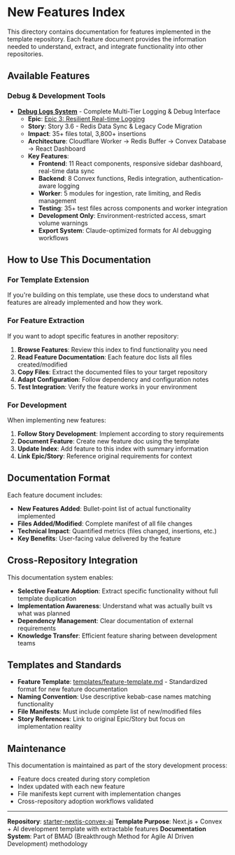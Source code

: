 # New Features Index

This directory contains documentation for features implemented in the template repository. Each feature document provides the information needed to understand, extract, and integrate functionality into other repositories.

## Available Features

### Debug & Development Tools

- **[Debug Logs System](debug-logs-system.md)** - Complete Multi-Tier Logging & Debug Interface
  - **Epic**: [Epic 3: Resilient Real-time Logging](../template-development/prd/epic-3.md)
  - **Story**: Story 3.6 - Redis Data Sync & Legacy Code Migration
  - **Impact**: 35+ files total, 3,800+ insertions
  - **Architecture**: Cloudflare Worker → Redis Buffer → Convex Database → React Dashboard
  - **Key Features**:
    - **Frontend**: 11 React components, responsive sidebar dashboard, real-time data sync
    - **Backend**: 8 Convex functions, Redis integration, authentication-aware logging
    - **Worker**: 5 modules for ingestion, rate limiting, and Redis management
    - **Testing**: 35+ test files across components and worker integration
    - **Development Only**: Environment-restricted access, smart volume warnings
    - **Export System**: Claude-optimized formats for AI debugging workflows

## How to Use This Documentation

### For Template Extension

If you're building on this template, use these docs to understand what features are already implemented and how they work.

### For Feature Extraction

If you want to adopt specific features in another repository:

1. **Browse Features**: Review this index to find functionality you need
2. **Read Feature Documentation**: Each feature doc lists all files created/modified
3. **Copy Files**: Extract the documented files to your target repository
4. **Adapt Configuration**: Follow dependency and configuration notes
5. **Test Integration**: Verify the feature works in your environment

### For Development

When implementing new features:

1. **Follow Story Development**: Implement according to story requirements
2. **Document Feature**: Create new feature doc using the template
3. **Update Index**: Add feature to this index with summary information
4. **Link Epic/Story**: Reference original requirements for context

## Documentation Format

Each feature document includes:

- **New Features Added**: Bullet-point list of actual functionality implemented
- **Files Added/Modified**: Complete manifest of all file changes
- **Technical Impact**: Quantified metrics (files changed, insertions, etc.)
- **Key Benefits**: User-facing value delivered by the feature

## Cross-Repository Integration

This documentation system enables:

- **Selective Feature Adoption**: Extract specific functionality without full template duplication
- **Implementation Awareness**: Understand what was actually built vs what was planned
- **Dependency Management**: Clear documentation of external requirements
- **Knowledge Transfer**: Efficient feature sharing between development teams

## Templates and Standards

- **Feature Template**: [templates/feature-template.md](templates/feature-template.md) - Standardized format for new feature documentation
- **Naming Convention**: Use descriptive kebab-case names matching functionality
- **File Manifests**: Must include complete list of new/modified files
- **Story References**: Link to original Epic/Story but focus on implementation reality

## Maintenance

This documentation is maintained as part of the story development process:

- Feature docs created during story completion
- Index updated with each new feature
- File manifests kept current with implementation changes
- Cross-repository adoption workflows validated

---

**Repository**: [starter-nextjs-convex-ai](https://github.com/appydave-templates/starter-nextjs-convex-ai)
**Template Purpose**: Next.js + Convex + AI development template with extractable features
**Documentation System**: Part of BMAD (Breakthrough Method for Agile AI Driven Development) methodology
